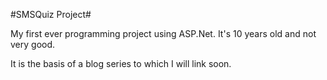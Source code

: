 #SMSQuiz Project#

My first ever programming project using ASP.Net. It's 10 years old and not very good.

It is the basis of a blog series to which I will link soon.